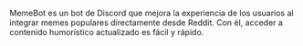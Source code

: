 MemeBot es un bot de Discord que mejora la experiencia de los usuarios al integrar memes populares directamente desde Reddit. Con él, acceder a contenido humorístico actualizado es fácil y rápido.
